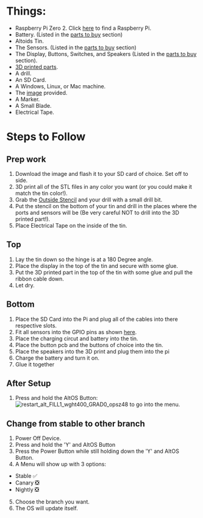 # Things:
- Raspberry Pi Zero 2. Click [here](https://rpilocator.com/?cat=PIZERO2) to find a Raspberry Pi.
- Battery. (Listed in the [parts to buy](p2b) section)
- Altoids Tin.
- The Sensors. (Listed in the [parts to buy](p2b) section)
- The Display, Buttons, Switches, and Speakers (Listed in the [parts to buy](p2b) section).
- [3D printed parts](stls).
- A drill.
- An SD Card.
- A Windows, Linux, or Mac machine.
- The [image](Alto.img) provided.
- A Marker.
- A Small Blade.
- Electrical Tape.

# Steps to Follow
## Prep work
1. Download the image and flash it to your SD card of choice. Set off to side.
2. 3D print all of the STL files in any color you want (or you could make it match the tin color!).
3. Grab the [Outside Stencil](stls/outside_stencil.stl) and your drill with a small drill bit.
4. Put the stencil on the bottom of your tin and drill in the places where the ports and sensors will be (Be very careful NOT to drill into the 3D printed part!).
5. Place Electrical Tape on the inside of the tin.
## Top
1. Lay the tin down so the hinge is at a 180 Degree angle.
2. Place the display in the top of the tin and secure with some glue.
3. Put the 3D printed part in the top of the tin with some glue and pull the ribbon cable down.
4. Let dry.
## Bottom
1. Place the SD Card into the Pi and plug all of the cables into there respective slots.
2. Fit all sensors into the GPIO pins as shown [here](gpio.png).
3. Place the charging circut and battery into the tin.
4. Place the button pcb and the buttons of choice into the tin.
5. Place the speakers into the 3D print and plug them into the pi
6. Charge the battery and turn it on.
7. Glue it together
## After Setup
1. Press and hold the AltOS Button:![restart_alt_FILL1_wght400_GRAD0_opsz48](https://github.com/tired-tux/AltoPi/assets/121198893/58d3840a-9cbd-4004-be6a-60f77a44e91a) to go into the menu.
## Change from stable to other branch
1. Power Off Device.
2. Press and hold the 'Y' and AltOS Button
3. Press the Power Button while still holding down the 'Y' and AltOS Button.
4. A Menu will show up with 3 options:
- Stable :white_check_mark:
- Canary ❎
- Nightly ❎
5. Choose the branch you want.
6. The OS will update itself.
